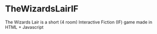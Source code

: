 TheWizardsLairIF
================

The Wizards Lair is a short (4 room) Interactive Fiction (IF) game made in HTML + Javascript
